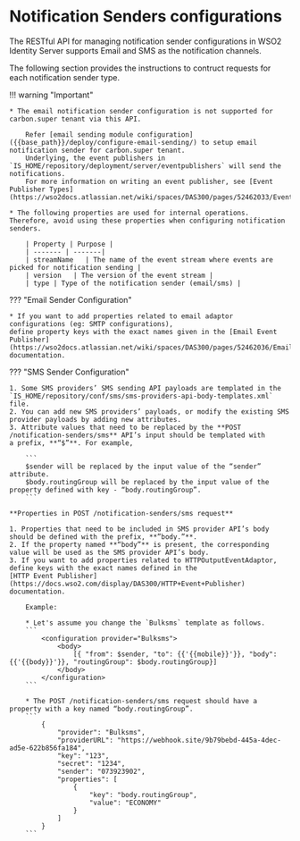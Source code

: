 # Notification Senders configurations

The RESTful API for managing notification sender configurations in WSO2 Identity Server supports Email and SMS as the notification channels.

The following section provides the instructions to contruct requests for each notification sender type.<br>

!!! warning "Important"

    * The email notification sender configuration is not supported for carbon.super tenant via this API.

        Refer [email sending module configuration]({{base_path}}/deploy/configure-email-sending/) to setup email notification sender for carbon.super tenant.
        Underlying, the event publishers in `IS_HOME/repository/deployment/server/eventpublishers` will send the notifications.
        For more information on writing an event publisher, see [Event Publisher Types](https://wso2docs.atlassian.net/wiki/spaces/DAS300/pages/52462033/Event+Publisher+Types).

    * The following properties are used for internal operations. Therefore, avoid using these properties when configuring notification senders.

        | Property | Purpose |
        | ------- | -------|
        | streamName   | The name of the event stream where events are picked for notification sending |
        | version   | The version of the event stream |
        | type | Type of the notification sender (email/sms) |

??? "Email Sender Configuration"

    * If you want to add properties related to email adaptor configurations (eg: SMTP configurations),
    define property keys with the exact names given in the [Email Event Publisher](https://wso2docs.atlassian.net/wiki/spaces/DAS300/pages/52462036/Email+Event+Publisher) documentation. 

??? "SMS Sender Configuration"

    1. Some SMS providers’ SMS sending API payloads are templated in the 
    `IS_HOME/repository/conf/sms/sms-providers-api-body-templates.xml` file.
    2. You can add new SMS providers’ payloads, or modify the existing SMS provider payloads by adding new attributes.
    3. Attribute values that need to be replaced by the **POST /notification-senders/sms** API’s input should be templated with 
    a prefix, **“$”**. For example,
        
        ```
        $sender will be replaced by the input value of the “sender” attribute.
        $body.routingGroup will be replaced by the input value of the property defined with key - “body.routingGroup”.
        ```

    **Properties in POST /notification-senders/sms request**

    1. Properties that need to be included in SMS provider API’s body should be defined with the prefix, **”body.”**.
    2. If the property named **“body”** is present, the corresponding value will be used as the SMS provider API’s body.
    3. If you want to add properties related to HTTPOutputEventAdaptor, define keys with the exact names defined in the 
    [HTTP Event Publisher](https://docs.wso2.com/display/DAS300/HTTP+Event+Publisher) documentation.

        Example:

        * Let's assume you change the `Bulksms` template as follows.
        ```
            <configuration provider="Bulksms">
                <body>
                    [{ "from": $sender, "to": {{'{{mobile}}'}}, "body": {{'{{body}}'}}, "routingGroup": $body.routingGroup}]
                </body>
            </configuration>
        ```

        * The POST /notification-senders/sms request should have a property with a key named “body.routingGroup”.
        ```
            {
                "provider": "Bulksms",
                "providerURL": "https://webhook.site/9b79bebd-445a-4dec-ad5e-622b856fa184",
                "key": "123",
                "secret": "1234",
                "sender": "073923902",
                "properties": [
                    {
                        "key": "body.routingGroup",
                        "value": "ECONOMY"
                    }
                ]
            }
        ```